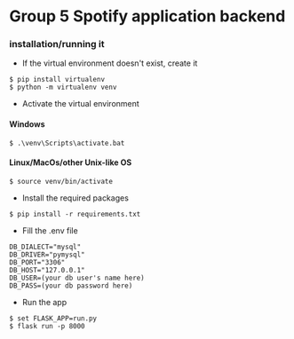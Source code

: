 # Group 5 Spotify application backend

### installation/running it

* If the virtual environment doesn't exist, create it
```
$ pip install virtualenv
$ python -m virtualenv venv
```

* Activate the virtual environment 

#### Windows
```
$ .\venv\Scripts\activate.bat
```

#### Linux/MacOs/other Unix-like OS
```
$ source venv/bin/activate
```

* Install the required packages
```
$ pip install -r requirements.txt
```

* Fill the .env file

```
DB_DIALECT="mysql"
DB_DRIVER="pymysql"
DB_PORT="3306"
DB_HOST="127.0.0.1"
DB_USER=(your db user's name here)
DB_PASS=(your db password here)
```


* Run the app
```
$ set FLASK_APP=run.py
$ flask run -p 8000
```